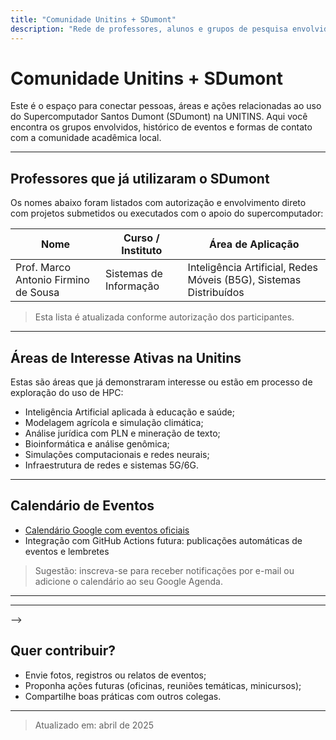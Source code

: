 ```yaml
---
title: "Comunidade Unitins + SDumont"
description: "Rede de professores, alunos e grupos de pesquisa envolvidos com o Supercomputador Santos Dumont"
---
```


# Comunidade Unitins + SDumont

Este é o espaço para conectar pessoas, áreas e ações relacionadas ao uso do Supercomputador Santos Dumont (SDumont) na UNITINS. Aqui você encontra os grupos envolvidos, histórico de eventos e formas de contato com a comunidade acadêmica local.

---

## Professores que já utilizaram o SDumont

Os nomes abaixo foram listados com autorização e envolvimento direto com projetos submetidos ou executados com o apoio do supercomputador:

| Nome | Curso / Instituto | Área de Aplicação |
|------|-------------------|-------------------|
| Prof. Marco Antonio Firmino de Sousa | Sistemas de Informação | Inteligência Artificial, Redes Móveis (B5G), Sistemas Distribuídos |

> Esta lista é atualizada conforme autorização dos participantes.

---

## Áreas de Interesse Ativas na Unitins

Estas são áreas que já demonstraram interesse ou estão em processo de exploração do uso de HPC:

- Inteligência Artificial aplicada à educação e saúde;
- Modelagem agrícola e simulação climática;
- Análise jurídica com PLN e mineração de texto;
- Bioinformática e análise genômica;
- Simulações computacionais e redes neurais;
- Infraestrutura de redes e sistemas 5G/6G.

---
<!-- 
## 🗓️ Histórico de Ações Locais

| Data | Evento | Público-Alvo | Status |
|------|--------|---------------|--------|
| Mar/2025 | Reunião com professores das Ciências Exatas | Professores TADS, Eng. Agronômica | ✅ Realizado |
| Abr/2025 | Oficina de Submissão de Projetos | Toda a universidade | ✅ Realizado |
| Mai/2025 | Reunião com professores das Ciências da Saúde | Professores de Medicina e Biologia | ⏳ Agendado |

> Você participou de alguma ação e quer divulgar aqui? Envie um e-mail com os detalhes!

--- 
-->

## Calendário de Eventos

- [Calendário Google com eventos oficiais](https://calendar.google.com/calendar/embed?src=embaixadorsd%40unitins.br)
- Integração com GitHub Actions futura: publicações automáticas de eventos e lembretes

> Sugestão: inscreva-se para receber notificações por e-mail ou adicione o calendário ao seu Google Agenda.

---

<!-- ## Grupos, Contato e Comunicação

Faz parte da comunidade SDumont na UNITINS? Veja como se conectar:

- Lista de e-mails: `embaixadorsd@unitins.br` *(sugestão institucional)*
- Grupo do WhatsApp ou Discord: *(em avaliação ou organização)*
<!-- - Formulário de interesse para entrar na comunidade: [Preencher formulário](https://...) -->

--- 
-->

## Quer contribuir?

- Envie fotos, registros ou relatos de eventos;
- Proponha ações futuras (oficinas, reuniões temáticas, minicursos);
- Compartilhe boas práticas com outros colegas.

---

> Atualizado em: abril de 2025